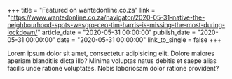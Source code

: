 +++
title = "Featured on wantedonline.co.za"
link = "https://www.wantedonline.co.za/navigator/2020-05-31-native-the-neighbourhood-spots-wesgro-ceo-tim-harris-is-missing-the-most-during-lockdown/"
article_date = "2020-05-31 00:00:00"
publish_date = "2020-05-31 00:00:00"
date = "2020-05-31 00:00:00"
link_to_single = false
+++

Lorem ipsum dolor sit amet, consectetur adipisicing elit. Dolore maiores aperiam blanditiis dicta illo? Minima voluptas natus debitis et saepe alias facilis unde ratione voluptates. Nobis laboriosam dolor ratione provident?


